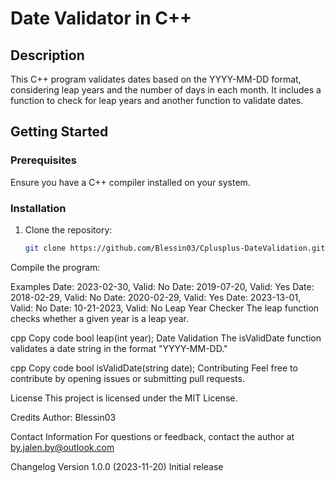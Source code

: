# Date Validator in C++

## Description
This C++ program validates dates based on the YYYY-MM-DD format, considering leap years and the number of days in each month. It includes a function to check for leap years and another function to validate dates.

## Getting Started
### Prerequisites
Ensure you have a C++ compiler installed on your system.

### Installation
1. Clone the repository:
   ```bash
   git clone https://github.com/Blessin03/Cplusplus-DateValidation.git
Compile the program:



Examples
Date: 2023-02-30, Valid: No
Date: 2019-07-20, Valid: Yes
Date: 2018-02-29, Valid: No
Date: 2020-02-29, Valid: Yes
Date: 2023-13-01, Valid: No
Date: 10-21-2023, Valid: No
Leap Year Checker
The leap function checks whether a given year is a leap year.

cpp
Copy code
bool leap(int year);
Date Validation
The isValidDate function validates a date string in the format "YYYY-MM-DD."

cpp
Copy code
bool isValidDate(string date);
Contributing
Feel free to contribute by opening issues or submitting pull requests.

License
This project is licensed under the MIT License.

Credits
Author: Blessin03


Contact Information
For questions or feedback, contact the author at by.jalen.by@outlook.com




Changelog
Version 1.0.0 (2023-11-20)
Initial release

